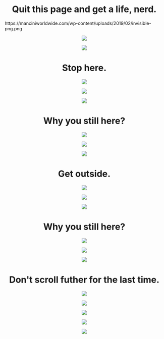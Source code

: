 <h1 align="center">Quit this page and get a life, nerd.</h1>
https://manciniworldwide.com/wp-content/uploads/2019/02/invisible-png.png
<p align="center"><img src="https://i.ytimg.com/vi/qBVNzVp10gQ/maxresdefault.jpg"/></p>
<p align="center"><img src="https://manciniworldwide.com/wp-content/uploads/2019/02/invisible-png.png"/></p>
<h1 align="center">Stop here.</h1>
<p align="center"><img src="https://manciniworldwide.com/wp-content/uploads/2019/02/invisible-png.png"/></p>
<p align="center"><img src="https://manciniworldwide.com/wp-content/uploads/2019/02/invisible-png.png"/></p>
<p align="center"><img src="https://manciniworldwide.com/wp-content/uploads/2019/02/invisible-png.png"/></p>
<h1 align="center">Why you still here?</h1>
<p align="center"><img src="https://manciniworldwide.com/wp-content/uploads/2019/02/invisible-png.png"/></p>
<p align="center"><img src="https://manciniworldwide.com/wp-content/uploads/2019/02/invisible-png.png"/></p>
<p align="center"><img src="https://manciniworldwide.com/wp-content/uploads/2019/02/invisible-png.png"/></p>
<h1 align="center">Get outside.</h1>
<p align="center"><img src="https://manciniworldwide.com/wp-content/uploads/2019/02/invisible-png.png"/></p>
<p align="center"><img src="https://manciniworldwide.com/wp-content/uploads/2019/02/invisible-png.png"/></p>
<p align="center"><img src="https://manciniworldwide.com/wp-content/uploads/2019/02/invisible-png.png"/></p>
<h1 align="center">Why you still here?</h1>
<p align="center"><img src="https://manciniworldwide.com/wp-content/uploads/2019/02/invisible-png.png"/></p>
<p align="center"><img src="https://manciniworldwide.com/wp-content/uploads/2019/02/invisible-png.png"/></p>
<p align="center"><img src="https://manciniworldwide.com/wp-content/uploads/2019/02/invisible-png.png"/></p>
<h1 align="center">Don't scroll futher for the last time.</h1>
<p align="center"><img src="https://manciniworldwide.com/wp-content/uploads/2019/02/invisible-png.png"/></p>
<p align="center"><img src="https://manciniworldwide.com/wp-content/uploads/2019/02/invisible-png.png"/></p>
<p align="center"><img src="https://manciniworldwide.com/wp-content/uploads/2019/02/invisible-png.png"/></p>
<p align="center"><img src="https://i.ytimg.com/vi/qBVNzVp10gQ/maxresdefault.jpg"/></p>
<p align="center"><img src="https://i.ytimg.com/vi/-ZGlaAxB7nI/maxresdefault.jpg"/></p>
